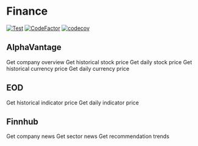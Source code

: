 # Finance

[![Test](https://github.com/kristof12345/Finance/actions/workflows/test.yml/badge.svg)](https://github.com/kristof12345/Finance/actions/workflows/test.yml)
[![CodeFactor](https://www.codefactor.io/repository/github/kristof12345/finance/badge)](https://www.codefactor.io/repository/github/kristof12345/finance)
[![codecov](https://codecov.io/gh/kristof12345/Finance/branch/master/graph/badge.svg?token=8CorL7rnKs)](https://codecov.io/gh/kristof12345/Finance)

## AlphaVantage
Get company overview
Get historical stock price
Get daily stock price
Get historical currency price
Get daily currency price

## EOD
Get historical indicator price
Get daily indicator price

## Finnhub
Get company news
Get sector news
Get recommendation trends